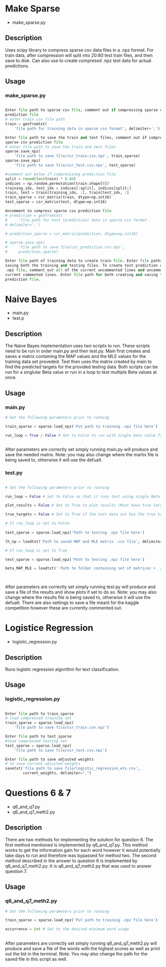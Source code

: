 # Make Sparse

- make_sparse.py

## Description

Uses scipy library to compress sparse csv data files in a .npz format. For train
data, after compression will split into 20:80 test train files, and then save to
disk. Can also use to create compresed .npz test data for actual predictions.

## Usage

### make_sparse.py

```python

Enter file path to sparse csv file, comment out if compressing sparse csv 
prediction file
# enter train csv file path
train = genfromtxt(
    'file path for training data in sparse csv format', delimiter=',')

Enter file path to save the train and test files, comment out if compressing 
sparse csv prediction file
# enter file path to save the train and test files
sparse.save_npz(
    'file path to save file/csr_train.csv.npz', train_sparse)
sparse.save_npz(
    'file path to save file/csr_test.csv.npz', test_sparse)

#comment out below if compressiong prediction file
split = round(len(train) * 0.80)
indices = np.random.permutation(train.shape[0])
training_idx, test_idx = indices[:split], indices[split:]
train, test = train[training_idx, :], train[test_idx, :]
train_sparse = csr_matrix(train, dtype=np.int16)
test_sparse = csr_matrix(test, dtype=np.int16)

Uncomment to compress sparse csv prediction file 
# prediction = genfromtxt(
#     'file path for test (prediction) data in sparse csv format', 
# delimiter=',')

# prediction_sparse = csr_matrix(prediction, dtype=np.int16)

# sparse.save_npz(
#     'file path to save file/csr_prediction.csv.npz',
#     prediction_sparse)

Enter file path of training data to create train file. Enter file paths for 
saving both the training and testing files. To create test prediction compressed
.npz file, comment out all of the current uncommented lines and uncomment the
current commented lines. Enter file path for both creating and saving the
prediction file.

```
# Naive Bayes

- main.py
- test.p

## Description

The Naive Bayes implementation uses two scripts to run. These scripts need to be
run in order main.py and then test.py. Main first creates and saves a matrix containing the MAP 
values and the MLE values for the training data set proveded. Test then uses the matrix
created by main to find the predicted targets for the provided testing data. Both scripts 
can be run for a singlular Beta value or run in a loop to test multiple Beta values at
once. 

## Usage

### main.py

```python
# Set the following parameters prior to running

train_sparse = sparse.load_npz('Put path to training .npz file here') 

run_loop = True / False # Set to False to run with single beta value True to loop through many 
 
```
After parameters are correctly set simply running main.py will produce and save the needed matrix. Note:
you may also change where the martix file is being saved to, otherwise it will use the defualt.

### test.py

```python

# Set the following parameters prior to running

run_loop = False # Set to False so that it runs test using single Beta True to run loop 

plot_results = False # Set to True to plot results (Must have true target values)

true_targets = False # Set to True if the test data set has the true target values in the last column

# If run_loop is set to False
 
test_sparse = sparse.load_npz('Path to testing .npz file here')

lh_np = loadtxt('Path to saved MAP and MLE matrix .csv file', delimiter=',')

# If run_loop is set to True

test_sparse = sparse.load_npz('Path to testing .npz file here')

beta_MAP_MLE = loadtxt(' Path to folder containing set of matrices +  /beta_'+str(i)+'.csv', delimiter=',')

 
```
After parameters are correctly set simply running test.py will produce and save a file of the results and show plots if set to do so. Note: you may also change where the results file is being saved to, otherwise it will use the defualt. There are also settings to save a file meant for the kaggle competition however these are currently commented out.

# Logistice Regression

- logistic_regression.py

## Description

Runs logistic regression algorithm for text classification.

## Usage

### logistic_regression.py

```python

Enter file path to train_sparse
# load compressed training set
train_sparse = sparse.load_npz(
    'file path to save file/csr_train.csv.npz')

Enter file path to test_sparse
#load compressed testing set
test_sparse = sparse.load_npz(
    'file path to save file/csr_test.csv.npz')

Enter file path to save adjusted weights
# to save current adjusted weights
savetxt('file path to save file/logistic_regression_wts.csv',
        current_weights, delimiter=",")

```

# Questions 6 & 7

- q6_and_q7.py
- q6_and_q7_meth2.py

## Description

There are two methods for implementing the solution for question 6. The first method mentioned is implemented 
by q6_and_q7.py. This method works to get the information gain for each word however it would potentially take days to run and therefore was bypassed for method two. The second method described in the answer to question 6 is implemented by q6_and_q7_meth2.py. It is q6_and_q7_meth2.py that was used to answer question 7. 

## Usage

### q6_and_q7_meth2.py

```python
# Set the following parameters prior to running

train_sparse = sparse.load_npz('Put path to training .npz file here') 

occurrence = int # Set to the desired minimum word usage  
 
```
After parameters are correctly set simply running q6_and_q7_meth2.py will produce and save a file of the words with the highest scores as well as print out the list in the terminal. Note: You may also change the path for the saved file in this script as well.
